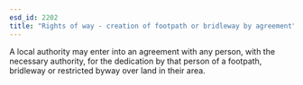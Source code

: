 ```yaml
---
esd_id: 2202
title: "Rights of way - creation of footpath or bridleway by agreement"
---
```


A local authority may enter into an agreement with any person, with the necessary authority, for the dedication by that person of a footpath, bridleway or restricted byway over land in their area. 

